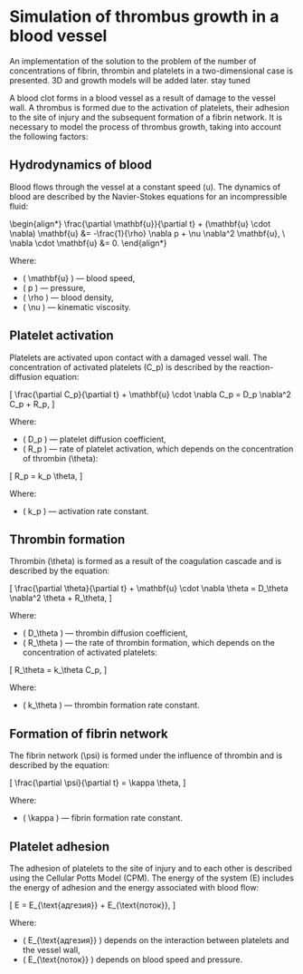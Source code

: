 # Simulation of thrombus growth in a blood vessel

An implementation of the solution to the problem of the number of concentrations of fibrin, thrombin and platelets in a two-dimensional case is presented. 3D and growth models will be added later. stay tuned

A blood clot forms in a blood vessel as a result of damage to the vessel wall. A thrombus is formed due to the activation of platelets, their adhesion to the site of injury and the subsequent formation of a fibrin network. It is necessary to model the process of thrombus growth, taking into account the following factors:

## Hydrodynamics of blood

Blood flows through the vessel at a constant speed \(u\). The dynamics of blood are described by the Navier-Stokes equations for an incompressible fluid:

\begin{align*}
\frac{\partial \mathbf{u}}{\partial t} + (\mathbf{u} \cdot \nabla) \mathbf{u} &= -\frac{1}{\rho} \nabla p + \nu \nabla^2 \mathbf{u}, \\
\nabla \cdot \mathbf{u} &= 0.
\end{align*}

Where:
- \( \mathbf{u} \) — blood speed,
- \( p \) — pressure,
- \( \rho \) — blood density,
- \( \nu \) — kinematic viscosity.

## Platelet activation

Platelets are activated upon contact with a damaged vessel wall. The concentration of activated platelets \(C_p\) is described by the reaction-diffusion equation:

\[
\frac{\partial C_p}{\partial t} + \mathbf{u} \cdot \nabla C_p = D_p \nabla^2 C_p + R_p,
\]

Where:
- \( D_p \) — platelet diffusion coefficient,
- \( R_p \) — rate of platelet activation, which depends on the concentration of thrombin \(\theta\):

\[
R_p = k_p \theta,
\]

Where:
- \( k_p \) — activation rate constant.

## Thrombin formation

Thrombin \(\theta\) is formed as a result of the coagulation cascade and is described by the equation:

\[
\frac{\partial \theta}{\partial t} + \mathbf{u} \cdot \nabla \theta = D_\theta \nabla^2 \theta + R_\theta,
\]

Where:
- \( D_\theta \) — thrombin diffusion coefficient,
- \( R_\theta \) — the rate of thrombin formation, which depends on the concentration of activated platelets:

\[
R_\theta = k_\theta C_p,
\]

Where:
- \( k_\theta \) — thrombin formation rate constant.

## Formation of fibrin network

The fibrin network \(\psi\) is formed under the influence of thrombin and is described by the equation:

\[
\frac{\partial \psi}{\partial t} = \kappa \theta,
\]

Where:
- \( \kappa \) — fibrin formation rate constant.

## Platelet adhesion

The adhesion of platelets to the site of injury and to each other is described using the Cellular Potts Model (CPM). The energy of the system \(E\) includes the energy of adhesion and the energy associated with blood flow:

\[
E = E_{\text{адгезия}} + E_{\text{поток}},
\]

Where:
- \( E_{\text{адгезия}} \) depends on the interaction between platelets and the vessel wall,
- \( E_{\text{поток}} \) depends on blood speed and pressure.


